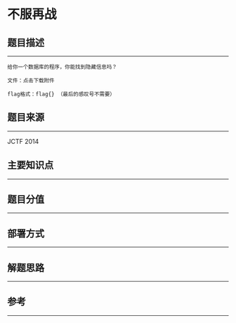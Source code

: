 # 不服再战

## 题目描述
---
```
给你一个数据库的程序，你能找到隐藏信息吗？

文件：点击下载附件

flag格式：flag{} （最后的感叹号不需要）
```

## 题目来源
---
JCTF 2014

## 主要知识点
---


## 题目分值
---


## 部署方式
---


## 解题思路
---


## 参考
---
